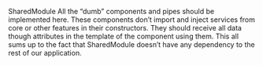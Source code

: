 SharedModule 
All the “dumb” components and pipes should be implemented here. These components don’t import and inject services from core or other features in their constructors. They should receive all data though attributes in the template of the component using them. This all sums up to the fact that SharedModule doesn’t have any dependency to the rest of our application.